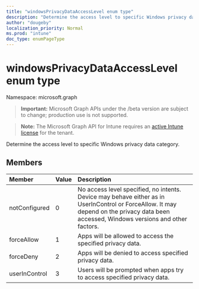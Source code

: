 ```yaml
---
title: "windowsPrivacyDataAccessLevel enum type"
description: "Determine the access level to specific Windows privacy data category."
author: "dougeby"
localization_priority: Normal
ms.prod: "intune"
doc_type: enumPageType
---
```


# windowsPrivacyDataAccessLevel enum type

Namespace: microsoft.graph

> **Important:** Microsoft Graph APIs under the /beta version are subject to change; production use is not supported.

> **Note:** The Microsoft Graph API for Intune requires an [active Intune license](https://go.microsoft.com/fwlink/?linkid=839381) for the tenant.

Determine the access level to specific Windows privacy data category.

## Members
|Member|Value|Description|
|:---|:---|:---|
|notConfigured|0|No access level specified, no intents. Device may behave either as in UserInControl or ForceAllow. It may depend on the privacy data been accessed, Windows versions and other factors.|
|forceAllow|1|Apps will be allowed to access the specified privacy data.|
|forceDeny|2|Apps will be denied to access specified privacy data.|
|userInControl|3|Users will be prompted when apps try to access specified privacy data.|



